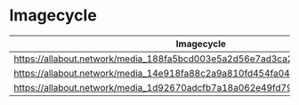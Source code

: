 # Imagecycle

| Imagecycle |
|------------|
| https://allabout.network/media_188fa5bcd003e5a2d56e7ad3ca233300c9e52f1e5.png |
| https://allabout.network/media_14e918fa88c2a9a810fd454fa04f0bd152c01fed2.jpeg |
| https://allabout.network/media_1d92670adcfb7a18a062e49fd7967f4e9f76d8a52.jpeg |